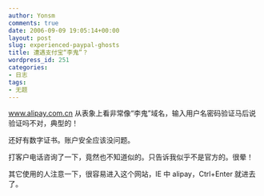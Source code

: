 ```yaml
---
author: Yonsm
comments: true
date: 2006-09-09 19:05:14+00:00
layout: post
slug: experienced-paypal-ghosts
title: 遭遇支付宝“李鬼”？
wordpress_id: 251
categories:
- 日志
tags:
- 无题
---
```


www.alipay.com.cn 从表象上看非常像“李鬼”域名，输入用户名密码验证马后说验证吗不对，典型的！  
  
还好有数字证书。账户安全应该没问题。  
  
打客户电话咨询了一下，竟然也不知道似的。只告诉我似乎不是官方的。很晕！  
  
其它使用的人注意一下，很容易进入这个网站，IE 中 alipay，Ctrl+Enter 就进去了。
